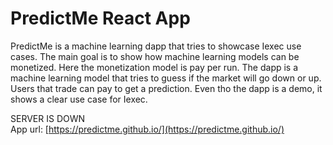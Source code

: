 # PredictMe React App

PredictMe is a machine learning dapp that tries to showcase Iexec use cases.
The main goal is to show how machine learning models can be monetized.
Here the monetization model is pay per run. The dapp is a machine learning
model that tries to guess if the market will go down or up. Users that trade
can pay to get a prediction. Even tho the dapp is a demo, it shows a clear use case
for Iexec.

SERVER IS DOWN <br/>
App url: [https://predictme.github.io/](https://predictme.github.io/)
